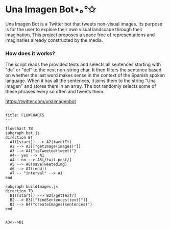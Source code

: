 # Una Imagen Bot⋆｡°✩
Una Imagen Bot is a Twitter bot that tweets non-visual images. Its purpose is for the user to explore their own visual landscape through their imagination. This project proposes a space free of representations and imaginaries already constructed by the media. 

### How does it works?
The script reads the provided texts and selects all sentences starting with "de" or "del" to the next non-string char. It then filters the sentence based on whether the last word makes sense in the context of the Spanish spoken language. When it has all the sentences, it joins them to the string "Una imagen" and stores them in an array. The bot randomly selects some of these phrases every so often and tweets them.

<https://twitter.com/unaimagenbot>

```mermaid
---
title: FLOWCHARTS
---

flowchart TB
subgraph bot.js 
direction BT
  A1([start]) --> A2(tweetIt)
  A2 --> A3[["getImage(images)"]]
  A3 --> A4{"isTweeted(tweet)"}
  A4-- yes --> A1
  A4-- no --> A5[/twit.post/]
  A5 --> A6(saveTweetedImg)
  A6 --> A7([end])
  A7 -- "interval" --> A1
end

subgraph buildImages.js
direction TB
  B1([start]) --> B2[/getText/]
  B2 --> B3[["findSentences(text)"]]
  B3 --> B4("createImages(sentences)")
end


A3<-->B1


````